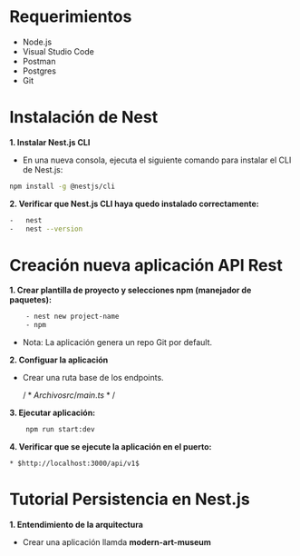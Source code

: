 # Requerimientos

- Node.js
- Visual Studio Code
- Postman
- Postgres
- Git 

# Instalación de Nest

**1. Instalar Nest.js CLI**
    
* En una nueva consola, ejecuta el siguiente comando para instalar el CLI de Nest.js:

```bash
npm install -g @nestjs/cli
```

**2. Verificar que Nest.js CLI haya quedo instalado correctamente:**

```bash
-   nest
-   nest --version
```

# Creación nueva aplicación API Rest

**1. Crear plantilla de proyecto y selecciones npm (manejador de paquetes):**

```bash
    - nest new project-name
    - npm
```

* Nota: La aplicación genera un repo Git por default.

**2. Configuar la aplicación**

* Crear una ruta base de los endpoints.

    $/*Archivo src/main.ts */$

**3. Ejecutar aplicación:**

```bash
    npm run start:dev
```

**4. Verificar que se ejecute la aplicación en el puerto:**

    * $http://localhost:3000/api/v1$


# Tutorial Persistencia en Nest.js

**1. Entendimiento de la arquitectura**

-   Crear una aplicación llamda  **modern-art-museum**